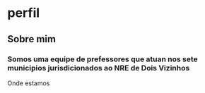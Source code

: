 # perfil
## Sobre mim
### Somos uma equipe de prefessores que atuan nos sete municipios jurisdicionados ao NRE de Dois Vizinhos
Onde estamos
